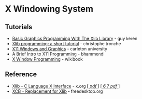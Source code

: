 X Windowing System
==================

Tutorials
---------

* [Basic Graphics Programming With The Xlib Library](https://web.archive.org/web/20060923165147id_/http://users.actcom.co.il/~choo/lupg/tutorials/xlib-programming/xlib-programming.html) - guy keren
* [Xlib programming: a short tutorial](https://tronche.com/gui/x/xlib-tutorial/) - christophe tronche
* [X11 Windows and Graphics](https://people.scs.carleton.ca/~claurend/Courses/COMP2401/Notes/COMP2401_Ch8_Graphics.pdf) - carleton university
* [A Brief Intro to X11 Programming](http://mech.math.msu.su/~vvb/2course/Borisenko/CppProjects/GWindow/xintro.html) - bhammond
* [X Window Programming](https://en.wikibooks.org/wiki/X_Window_Programming) - wikibook

Reference
---------

* [Xlib - C Language X Interface](https://www.x.org/releases/current/doc/libX11/libX11/libX11.html) - x.org [[ _pdf_ ](https://www.x.org/releases/current/doc/libX11/libX11/libX11.pdf)] [[ _6.7 pdf_ ](https://www.x.org/docs/X11/xlib.pdf)]
* [XCB - Replacement for Xlib](https://xcb.freedesktop.org/) - freedesktop.org
